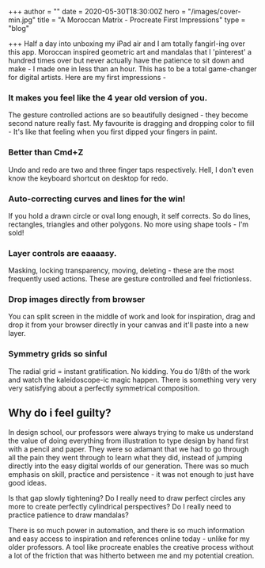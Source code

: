 +++
author = ""
date = 2020-05-30T18:30:00Z
hero = "/images/cover-min.jpg"
title = "A Moroccan Matrix - Procreate First Impressions"
type = "blog"

+++
Half a day into unboxing my iPad air and I am totally fangirl-ing over this app. Moroccan inspired geometric art and mandalas that I 'pinterest' a hundred times over but never actually have the patience to sit down and make - I made one in less than an hour. This has to be a total game-changer for digital artists. Here are my first impressions -

### It makes you feel like the 4 year old version of you.

The gesture controlled actions are so beautifully designed - they become second nature really fast. My favourite is dragging and dropping color to fill - It's like that feeling when you first dipped your fingers in paint.

### Better than Cmd+Z

Undo and redo are two and three finger taps respectively. Hell, I don't even know the keyboard shortcut on desktop for redo.

### Auto-correcting curves and lines for the win!

If you hold a drawn circle or oval long enough, it self corrects. So do lines, rectangles, triangles and other polygons. No more using shape tools - I'm sold!

### Layer controls are eaaaasy.

Masking, locking transparency, moving, deleting - these are the most frequently used actions. These are gesture controlled and feel frictionless.

### Drop images directly from browser

You can split screen in the middle of work and look for inspiration, drag and drop it from your browser directly in your canvas and it'll paste into a new layer.

### Symmetry grids so sinful

The radial grid = instant gratification. No kidding. You do 1/8th of the work and watch the kaleidoscope-ic magic happen. There is something very very very satisfying about a perfectly symmetrical composition.

## Why do i feel guilty?

In design school, our professors were always trying to make us understand the value of doing everything from illustration to type design by hand first with a pencil and paper. They were so adamant that we had to go through all the pain they went through to learn what they did, instead of jumping directly into the easy digital worlds of our generation. There was so much emphasis on skill, practice and persistence - it was not enough to just have good ideas.

Is that gap slowly tightening? Do I really need to draw perfect circles any more to create perfectly cylindrical perspectives? Do I really need to practice patience to draw mandalas?

There is so much power in automation, and there is so much information and easy access to inspiration and references online today - unlike for my older professors. A tool like procreate enables the creative process without a lot of the friction that was hitherto between me and my potential creation.